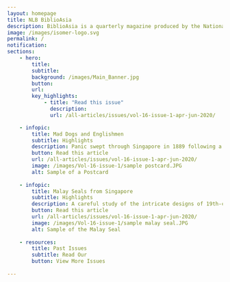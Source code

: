 ```yaml
---
layout: homepage
title: NLB BiblioAsia
description: BiblioAsia is a quarterly magazine produced by the National Library of Singapore
image: /images/isomer-logo.svg
permalink: /
notification: 
sections:
    - hero:
        title: 
        subtitle:
        background: /images/Main_Banner.jpg
        button:
        url:
        key_highlights:
            - title: "Read this issue"
              description:
              url: /all-articles/issues/vol-16-issue-1-apr-jun-2020/

    - infopic:
        title: Mad Dogs and Englishmen
        subtitle: Highlights
        description: Panic swept through Singapore in 1889 following a serious outbreak of rabies on the island. Stray dogs were intially blamed but the real culprits were purebreds imported from England a few years before. Find out how the authorities contained the disease in this issue's cover story.
        button: Read this article
        url: /all-articles/issues/vol-16-issue-1-apr-jun-2020/
        image: /images/Vol-16-issue-1/sample postcard.JPG
        alt: Sample of a Postcard
        
    - infopic:
        title: Malay Seals from Singapore
        subtitle: Highlights
        description: A careful study of the intricate designs of 19th-century Malay seals and the imprints they leave behind can reveal a surprising amount of information.
        button: Read this article
        url: /all-articles/issues/vol-16-issue-1-apr-jun-2020/
        image: /images/Vol-16-issue-1/sample malay seal.JPG
        alt: Sample of the Malay Seal
    
    - resources:
        title: Past Issues
        subtitle: Read Our
        button: View More Issues
    
---
```

